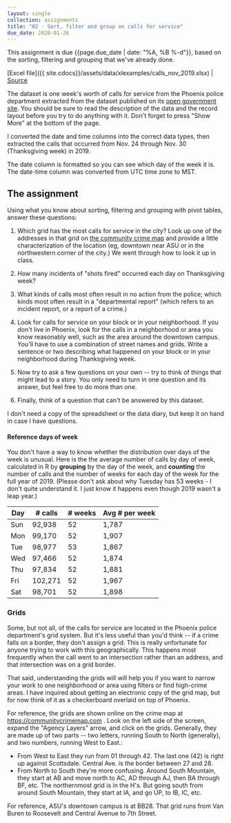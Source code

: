 ```yaml
---
layout: single
collection: assignments
title: "02 - Sort, filter and group on calls for service"
due_date: 2020-01-26
---
```


This assignment is due {{page.due_date | date: "%A, %B %-d"}}, based on the sorting, filtering and grouping that we've already done.

[Excel file]({{ site.cdocs}}/assets/data/xlexamples/calls_nov_2019.xlsx) \| [Source](https://www.phoenixopendata.com/dataset/calls-for-service/resource/1d536ee6-7ffb-49c3-bffe-5cdd98a3c97e)

The dataset is one week's worth of calls for service from the Phoenix police department extracted from the dataset published on its [open government site](https://www.phoenixopendata.com/dataset/calls-for-service/resource/1d536ee6-7ffb-49c3-bffe-5cdd98a3c97e). You should be sure to read the description of the data and the record layout before you try to do anything with it.  Don't forget to press "Show More" at the bottom of the page.

I converted the date and time columns into the correct data types, then extracted the calls that occurred from Nov. 24 through Nov. 30 (Thanksgiving week) in 2019.

The date column is formatted so you can see which day of the week it is. The date-time column was converted from UTC time zone to MST.

## The assignment

Using what you know about sorting, filtering and grouping with pivot tables, answer these questions:

1.  Which grid has the most calls for service in the city? Look up one of the addresses in that grid on [the community crime map](http://communitycrimemap.com) and provide a little characterization of the location (eg, downtown near ASU or in the northwestern corner of the city.) We went through how to look it up in class.
2. How many incidents of "shots fired" occurred each day on Thanksgiving week?
3. What kinds of calls most often result in no action from the police; which kinds most often result in a "departmental report" (which refers to an incident report, or a report of a crime.)
4.  Look for calls for service on your block or in your neighborhood. If you don't live in Phoenix, look for the calls in a neighborhood or area you know reasonably well, such as the area around the downtown campus. You'll have to use a combination of street names and grids. Write a sentence or two describing what happened on your block or in your neighborhood during Thanksgiving week.

5. Now try to ask a few questions on your own -- try to think of things that might lead to a story. You only need to turn in one question and its answer, but feel free to do more than one.

6. Finally, think of a question that can't be answered by this dataset.

I don't need a copy of the spreadsheet or the data diary, but keep it on hand in case I have questions.

#### Reference days of week

You don't have a way to know whether the distribution over days of the week is unusual. Here is the the average number of calls by day of week, calculated in R by **grouping** by the day of the week, and **counting** the number of calls and the number of weeks for each day of the week for the full year of 2019. (Please don't ask about why Tuesday has 53 weeks - I don't quite understand it. I just know it happens even though 2019 wasn't a leap year.)

Day | # calls | # weeks | Avg # per week
--- | --- | --- | ---
Sun	| 92,938	| 52	| 1,787
Mon	| 99,170	| 52	| 1,907
Tue	| 98,977	| 53	| 1,867
Wed	| 97,466	| 52	| 1,874
Thu	| 97,834	| 52	| 1,881
Fri	| 102,271	| 52	| 1,967
Sat	| 98,701 | 52 | 1,898

### Grids

Some, but not all, of the calls for service are located in the Phoenix police department's grid system. But it's less useful than you'd think -- if a crime falls on a border, they don't assign a grid. This is really unfortunate for anyone trying to work with this geographically. This happens most frequently when the call went to an intersection rather than an address, and that intersection was on a grid border.

That said, understanding the grids will will help you if you want to narrow your work to one neighborhood or area using filters or find high-crime areas. I have inquired about getting an electronic copy of the grid map, but for now think of it as a checkerboard overlaid on top of Phoenix.

For reference, the grids are shown online on the crime map at https://communitycrimemap.com . Look on the left side of the screen, expand the "Agency Layers" arrow, and click on the grids. Generally, they are made up of two parts -- two letters, running South to North (generally), and two numbers, running West to East.:

* From West to East they run from 01 through 42. The last one (42) is right up against Scottsdale. Central Ave. is the border between 27 and 28.
* From North to South they're more confusing. Around South Mountain, they start at AB and move north to AC, AD through AJ, then BA through BF, etc. The northernmost grid is in the H's. But going south from around South Mountain, they start at IA, and go UP, to IB, IC, etc.

For reference, ASU's downtown campus is at BB28. That grid runs from Van Buren to Roosevelt and Central Avenue to 7th Street.
